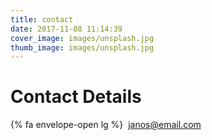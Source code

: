 ```yaml
---
title: contact
date: 2017-11-08 11:14:39
cover_image: images/unsplash.jpg
thumb_image: images/unsplash.jpg
---
```

# Contact Details


{% fa envelope-open lg %}&nbsp;&nbsp;[janos@email.com](mailto:janos@email.com)
